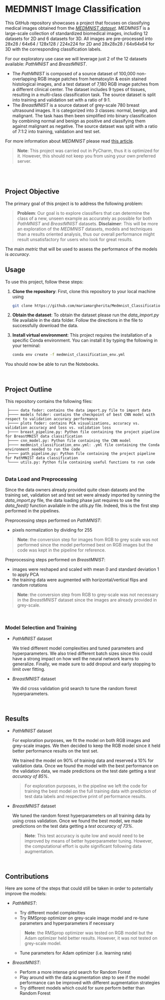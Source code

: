 
# MEDMNIST Image Classification

This GitHub repository showcases a project that focuses on classifying medical images obtained from the [*MEDMNIST dataset*](https://github.com/MedMNIST/MedMNIST).
*MEDMNIST* is a large-scale collection of standardized biomedical images, including 12 datasets for 2D and 6 datasets for 3D. 
All images are pre-processed into 28x28 / 64x64 / 128x128 / 224x224 for 2D and 28x28x28 / 64x64x64 for 3D with the corresponding classification labels. 

For our exploratory use case we will leverage just 2 of the 12 datasets available: *PathMNIST* and *BreastMNIST*.
- The *PathMNIST* is composed of a source dataset of 100,000 non-overlapping RGB image patches from hematoxylin & eosin stained histological images, and a test dataset of 7,180 RGB image patches from a different clinical center. 
The dataset includes 9 types of tissues, resulting in a multi-class classification task. The source dataset is split into training and validation set with a ratio of 9:1.
- The *BreastMNIST* is a source dataset of grey-scale 780 breast ultrasound images. It is categorized into 3 classes: normal, benign, and malignant. 
The task haas then been simplified into binary classification by combining normal and benign as positive and classifying them against malignant as negative. 
The source dataset was split with a ratio of 7:1:2 into training, validation and test set.

For more information about *MEDMNIST* please read [this article](https://www.nature.com/articles/s41597-022-01721-8).

> **Note**: This project was carried out in PyCharm, thus it is optimized for it. However, this should not keep you from using your own preferred server.
<br>

<br>

## Project Objective

The primary goal of this project is to address the following problem:

> **Problem**: Our goal is to explore classifiers that can determine the class of a new, unseen example as accurately as possible for both *PathMNIST* and *BreastMNIST* datasets.
> **Disclaimer**: This will be more an exploration of the *MEDMNIST* datasets, models and techniques than a results oriented analysis, thus our overall performance might result unsatisfactory for users who look for great results.

The main *metric* that will be used to assess the performance of the models is *accuracy*.
<br>

## Usage

To use this project, follow these steps:

1. **Clone the repository**: First, clone this repository to your local machine using

    ```bash
    git clone https://github.com/mariamargherita/Medmnist_Classification.git
    ```

2. **Obtain the dataset**: To obtain the dataset please run the *data_import.py* file available in the data folder. Follow the directions in the file to successfully download the data.

3. **Install virtual environment**: This project requires the installation of a specific Conda environment. You can install it by typing the following in your terminal:

    ```bash
    conda env create -f medmnist_classification_env.yml
    ```
   
You should now be able to run the Notebooks.

<br>

## Project Outline

This repository contains the following files:

   ```
    ├──── data foder: contains the data import.py file to import data
    ├──── models folder: contains the checkpoint of best CNN model with respect to validation accuracy performance
    ├──── plots foder: contains PCA visualizations, accuracy vs. validation accuracy and loss vs. validation loss
    ├──── breast_pipeline.py: Python file containing the project pipeline for BreastMNIST data classification
    ├──── cnn_model.py: Python file containing the CNN model
    ├──── medmnist_classification_env.yml: .yml file containing the Conda environment needed to run the code
    ├──── path_pipeline.py: Python file containing the project pipeline for PathMNIST data classification
    └──── utils.py: Python file containing useful functions to run code
    
   ```

### Data Load and Preprocessing

Since the data owners already provided quite clean datasets and the training set, validation set and test set were already imported by running the *data_import.py* file, the data loading phase just requires to use the *data_feed()* function available in the *utils.py* file.
Indeed, this is the first step performed in the pipelines.

Preprocessing steps performed on *PathMNIST*:
- pixels normalization by dividing for 255

>**Note**: the conversion step for images from RGB to grey scale was not performed since the model performed best on RGB images
but the code was kept in the pipeline for reference.

Preprocessing steps performed on *BreastMNIST*:
- images were reshaped and scaled with mean 0 and standard deviation 1 to apply PCA
- the training data were augmented with horizontal/vertical flips and random rotations

>**Note**: the conversion step from RGB to grey-scale was not necessary in the *BreastMNIST* dataset since
the images are already provided in grey-scale.

<br>

### Model Selection and Training

- *PathMNIST* dataset
    
    We tried different model complexities and tuned parameters and hyperparameters. We also tried different batch sizes since this could have a strong impact on how well the neural network learns to generalize. Finally, we made sure to add dropout and early stopping to limit over fitting.

- *BreastMNIST* dataset
    
    We did cross validation grid search to tune the random forest hyperparameters.

<br>

## Results

- *PathMNIST* dataset 
    
    For exploration purposes, we fit the model on both RGB images and grey-scale images. We then decided to keep the RGB model since it held better performance results on the test set.
    
    We trained the model on 90% of training data and reserved a 10% for validation data. Once we found the model with the best performance on the validation data, we made predictions on the test date getting a *test accuracy of 85%*.
      
    > For exploration purposes, in the pipeline we left the code for training the best model on the full training data with prediction of test data labels and respective print of performance results.


- *BreastMNIST* dataset 

    We tuned the random forest hyperparameters on all training data by using cross validation. Once we found the best model, we made predictions on the test data getting a *test accuracy of 73%*.
    
    > **Note**: This test accuracy is quite low and would need to be improved by means of better hyperparameter tuning. However, the computational effort is quite significant following data augmentation.


<br>

## Contributions

Here are some of the steps that could still be taken in order to potentially improve the models:

- *PathMNIST*:
  - Try different model complexities
  - Try RMSprop optimizer on grey-scale image model and re-tune parameters and hyperparameters if necessary
  >**Note**: the RMSprop optimizer was tested on RGB model but the Adam optimizer held better results. However, it was not tested on grey-scale model.
  - Tune parameters for Adam optimizer (i.e. learning rate)
  
- *BreastMNIST*:
  - Perform a more intense grid search for Random Forest
  - Play around with the data augmentation step to see if the model performance can be improved with different augmentation strategies
  - Try different models which could for sure perform better than Random Forest